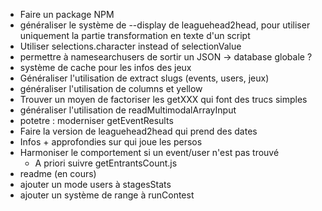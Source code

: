- Faire un package NPM
- généraliser le système de --display de leaguehead2head, pour utiliser uniquement la partie transformation en texte d'un script
- Utiliser selections.character instead of selectionValue
- permettre à namesearchusers de sortir un JSON -> database globale ?
- système de cache pour les infos des jeux
- Généraliser l'utilisation de extract slugs (events, users, jeux)
- généraliser l'utilisation de columns et yellow
- Trouver un moyen de factoriser les getXXX qui font des trucs simples
- généraliser l'utilisation de readMultimodalArrayInput
- potetre : moderniser getEventResults
- Faire la version de leaguehead2head qui prend des dates
- Infos + approfondies sur qui joue les persos
- Harmoniser le comportement si un event/user n'est pas trouvé 
  - A priori suivre getEntrantsCount.js
- readme (en cours)
- ajouter un mode users à stagesStats
- ajouter un système de range à runContest
